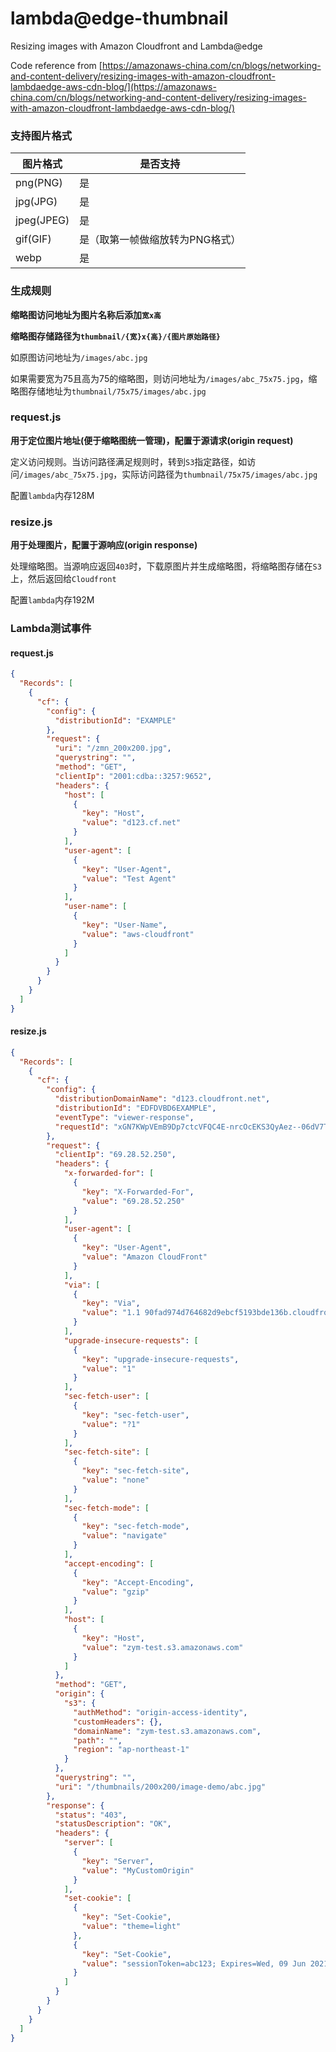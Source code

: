 # lambda@edge-thumbnail
Resizing images with Amazon Cloudfront and Lambda@edge

Code reference from [https://amazonaws-china.com/cn/blogs/networking-and-content-delivery/resizing-images-with-amazon-cloudfront-lambdaedge-aws-cdn-blog/](https://amazonaws-china.com/cn/blogs/networking-and-content-delivery/resizing-images-with-amazon-cloudfront-lambdaedge-aws-cdn-blog/)



### 支持图片格式

| 图片格式   | 是否支持                        |
| ---------- | ------------------------------- |
| png(PNG)   | 是                              |
| jpg(JPG)   | 是                              |
| jpeg(JPEG) | 是                              |
| gif(GIF)   | 是（取第一帧做缩放转为PNG格式） |
| webp       | 是                              |

### 生成规则

**缩略图访问地址为图片名称后添加`宽x高`**

**缩略图存储路径为`thumbnail/{宽}x{高}/{图片原始路径}`**

如原图访问地址为`/images/abc.jpg`

如果需要宽为75且高为75的缩略图，则访问地址为`/images/abc_75x75.jpg`，缩略图存储地址为`thumbnail/75x75/images/abc.jpg`

### request.js

**用于定位图片地址(便于缩略图统一管理)，配置于源请求(origin request)**

定义访问规则。当访问路径满足规则时，转到`S3`指定路径，如访问`/images/abc_75x75.jpg`，实际访问路径为`thumbnail/75x75/images/abc.jpg`

配置`lambda`内存128M

### resize.js

**用于处理图片，配置于源响应(origin response)**

处理缩略图。当源响应返回`403`时，下载原图片并生成缩略图，将缩略图存储在`S3`上，然后返回给`Cloudfront`

配置`lambda`内存192M

### Lambda测试事件

#### request.js

```json
{
  "Records": [
    {
      "cf": {
        "config": {
          "distributionId": "EXAMPLE"
        },
        "request": {
          "uri": "/zmn_200x200.jpg",
          "querystring": "",
          "method": "GET",
          "clientIp": "2001:cdba::3257:9652",
          "headers": {
            "host": [
              {
                "key": "Host",
                "value": "d123.cf.net"
              }
            ],
            "user-agent": [
              {
                "key": "User-Agent",
                "value": "Test Agent"
              }
            ],
            "user-name": [
              {
                "key": "User-Name",
                "value": "aws-cloudfront"
              }
            ]
          }
        }
      }
    }
  ]
}
```



#### resize.js

```json
{
  "Records": [
    {
      "cf": {
        "config": {
          "distributionDomainName": "d123.cloudfront.net",
          "distributionId": "EDFDVBD6EXAMPLE",
          "eventType": "viewer-response",
          "requestId": "xGN7KWpVEmB9Dp7ctcVFQC4E-nrcOcEKS3QyAez--06dV7TEXAMPLE=="
        },
        "request": {
          "clientIp": "69.28.52.250",
          "headers": {
            "x-forwarded-for": [
              {
                "key": "X-Forwarded-For",
                "value": "69.28.52.250"
              }
            ],
            "user-agent": [
              {
                "key": "User-Agent",
                "value": "Amazon CloudFront"
              }
            ],
            "via": [
              {
                "key": "Via",
                "value": "1.1 90fad974d764682d9ebcf5193bde136b.cloudfront.net (CloudFront)"
              }
            ],
            "upgrade-insecure-requests": [
              {
                "key": "upgrade-insecure-requests",
                "value": "1"
              }
            ],
            "sec-fetch-user": [
              {
                "key": "sec-fetch-user",
                "value": "?1"
              }
            ],
            "sec-fetch-site": [
              {
                "key": "sec-fetch-site",
                "value": "none"
              }
            ],
            "sec-fetch-mode": [
              {
                "key": "sec-fetch-mode",
                "value": "navigate"
              }
            ],
            "accept-encoding": [
              {
                "key": "Accept-Encoding",
                "value": "gzip"
              }
            ],
            "host": [
              {
                "key": "Host",
                "value": "zym-test.s3.amazonaws.com"
              }
            ]
          },
          "method": "GET",
          "origin": {
            "s3": {
              "authMethod": "origin-access-identity",
              "customHeaders": {},
              "domainName": "zym-test.s3.amazonaws.com",
              "path": "",
              "region": "ap-northeast-1"
            }
          },
          "querystring": "",
          "uri": "/thumbnails/200x200/image-demo/abc.jpg"
        },
        "response": {
          "status": "403",
          "statusDescription": "OK",
          "headers": {
            "server": [
              {
                "key": "Server",
                "value": "MyCustomOrigin"
              }
            ],
            "set-cookie": [
              {
                "key": "Set-Cookie",
                "value": "theme=light"
              },
              {
                "key": "Set-Cookie",
                "value": "sessionToken=abc123; Expires=Wed, 09 Jun 2021 10:18:14 GMT"
              }
            ]
          }
        }
      }
    }
  ]
}
```



